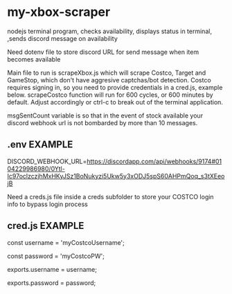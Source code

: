 # my-xbox-scraper

nodejs terminal program, checks availability, displays status in terminal,
,sends discord message on availability

Need dotenv file to store discord URL for send message when item becomes
available

Main file to run is scrapeXbox.js which will scrape Costco, Target and GameStop,
which don't have aggresive captchas/bot detection. Costco requires signing in,
so you need to provide credentials in a cred.js, example below. scrapeCostco
function will run for 600 cycles, or 600 minutes by default. Adjust accordingly
or ctrl-c to break out of the terminal application.

msgSentCount variable is so that in the event of stock available your discord
webhook url is not bombarded by more than 10 messages.

## .env EXAMPLE

DISCORD_WEBHOOK_URL=https://discordapp.com/api/webhooks/9174#0104229986980/0Ytl-Ic97oclzczjhMxHKyJSz1BoNukyzi5Ukw5y3xODJ5spS60AHPmQoq_s3tXEeojB

Need a creds.js file inside a creds subfolder to store your COSTCO login info to
bypass login process

## cred.js EXAMPLE

const username = 'myCostcoUsername';

const password = 'myCostcoPW';

exports.username = username;

exports.password = password;

